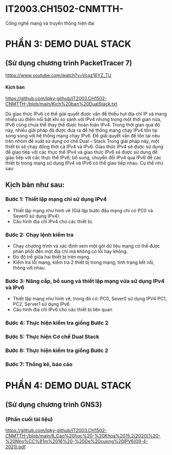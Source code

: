 # IT2003.CH1502-CNMTTH-
Công nghệ mạng và truyền thông hiện đại

# PHẦN 3: DEMO DUAL STACK
 ## (Sử dụng chương trình PacketTracer 7)
 https://www.youtube.com/watch?v=Vcqz16YZ_TU
 
 #### Kịch bản
 https://github.com/lqky-github/IT2003.CH1502-CNMTTH-/blob/main/Kich%20ban%20DualStack.txt
 
Dù giao thức IPv6 có thể giải quyết được vấn đề thiếu hụt địa chỉ IP và mang nhiều ưu điểm nổi bật khi so sánh với IPv4 nhưng trong một thời gian nữa, IPv6 cũng chưa thể thay thế được hoàn toàn IPv4. Trong thời gian quá độ này, nhiều giải pháp đã được đưa ra để hệ thống mạng chạy IPv4 tồn tại song song với hệ thống mạng chạy IPv6.
Để giải quyết vần đề tồn tại nêu trên nhóm đề xuất sử dụng cơ chế Dual – Stack
 	Trong giải pháp này, một thiết bị sẽ chạy đồng thời cả IPv4 và IPv6. Giao thức IPv4 sẽ được sử dụng để giao tiếp với các thực thể IPv4 và giao thức IPv6 sẽ được sử dụng để giao tiếp với các thực thể IPv6; bổ sung, chuyển đổi IPv4 qua IPv6 để các thiết bị trong mạng sử dụng IPv4 và IPv6 có thể giao tiếp nhau. Cụ thể như sau:
 
## Kịch bản như sau:
### Bước 1: Thiết lập mạng chỉ sử dụng IPv4
-	Thiết lập mạng như hình vẽ (Giả lập bước đầu mạng chỉ có PC0 và Sever0 sử dụng IPv4).
-	Cấu hình địa chỉ IPv4 cho các thiết bị.
### Bước 2: Chạy lệnh kiểm tra
-	Chạy chương trình và xác định xem một gói dữ liệu mạng có thể được phân phối đến một địa chỉ mà không có lỗi hay không.
-	Đo độ trễ giữa hai thiết bị trên mạng.
-	Kiểm tra lỗi mạng, kiểm tra 2 thiết bị trong mạng; tình trạng kết nối, thông với nhau.
### Bước 3: Nâng cấp, bổ sung và thiết lập mạng vừa sử dụng IPv4 và IPv6
-	Thiết lập mạng như hình vẽ, trong đó có:
 	PC0, Sever0 sử dụng IPV4
 	PC1, PC2, Server1 sử dụng IPv6
-	Cấu hình địa chỉ IPv6 cho các thiết bị liên quan
### Bước 4: Thực hiện kiểm tra giống Bước 2
### Bước 5: Thực hiện Cơ chế Dual Stack
### Bước 6: Thực hiện kiểm tra giống Bước 2
### Bước 7: Thống kê, báo cáo

# PHẦN 4: DEMO DUAL STACK
 ## (Sử dụng chương trình GNS3)
 
 ### (Phần cuối tài liệu)
 https://github.com/lqky-github/IT2003.CH1502-CNMTTH-/blob/main/6_Cao%20hoc%20-%20Khoa%2015.2(2020)%20-%20Nho%CC%81m%2016%20-%20De%20cuong%20IPV6(09-4-2021).pdf
 

 
 
 
 

 
